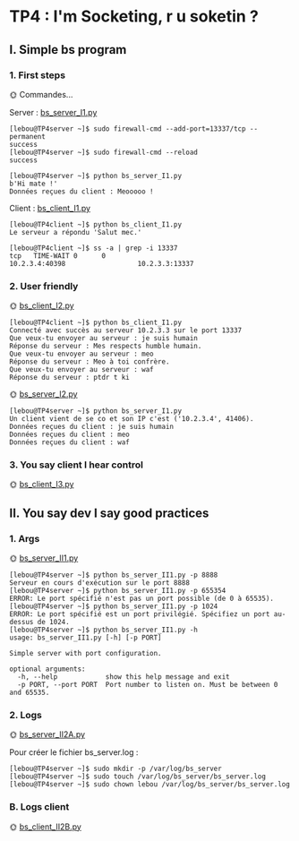 # TP4 : I'm Socketing, r u soketin ?

## I. Simple bs program

### 1. First steps

🌞 Commandes...

Server : [bs_server_I1.py](/TP4/bs_server_I1.py)
```
[lebou@TP4server ~]$ sudo firewall-cmd --add-port=13337/tcp --permanent
success
[lebou@TP4server ~]$ sudo firewall-cmd --reload
success
```

```
[lebou@TP4server ~]$ python bs_server_I1.py
b'Hi mate !'
Données reçues du client : Meooooo !
```

Client : [bs_client_I1.py](/TP4/py/bs_client_I1.py)
```
[lebou@TP4client ~]$ python bs_client_I1.py
Le serveur a répondu 'Salut mec.'
```

```
[lebou@TP4client ~]$ ss -a | grep -i 13337
tcp   TIME-WAIT 0      0                                       10.2.3.4:40398                  10.2.3.3:13337
```
### 2. User friendly

🌞 [bs_client_I2.py](/TP4/py/bs_client_I2.py)

```
[lebou@TP4client ~]$ python bs_client_I1.py
Connecté avec succès au serveur 10.2.3.3 sur le port 13337
Que veux-tu envoyer au serveur : je suis humain
Réponse du serveur : Mes respects humble humain.
Que veux-tu envoyer au serveur : meo
Réponse du serveur : Meo à toi confrère.
Que veux-tu envoyer au serveur : waf
Réponse du serveur : ptdr t ki
```

🌞 [bs_server_I2.py](/TP4/py/bs_server_I2.py)

```
[lebou@TP4server ~]$ python bs_server_I1.py
Un client vient de se co et son IP c'est ('10.2.3.4', 41406).
Données reçues du client : je suis humain
Données reçues du client : meo
Données reçues du client : waf
```

### 3. You say client I hear control
🌞 [bs_client_I3.py](/TP4/py/bs_client_I3.py)


## II. You say dev I say good practices
### 1. Args

🌞 [bs_server_II1.py](/TP4/py/bs_server_II1.py)

```
[lebou@TP4server ~]$ python bs_server_II1.py -p 8888
Serveur en cours d'exécution sur le port 8888
[lebou@TP4server ~]$ python bs_server_II1.py -p 655354
ERROR: Le port spécifié n'est pas un port possible (de 0 à 65535).
[lebou@TP4server ~]$ python bs_server_II1.py -p 1024
ERROR: Le port spécifié est un port privilégié. Spécifiez un port au-dessus de 1024.
[lebou@TP4server ~]$ python bs_server_II1.py -h
usage: bs_server_II1.py [-h] [-p PORT]

Simple server with port configuration.

optional arguments:
  -h, --help            show this help message and exit
  -p PORT, --port PORT  Port number to listen on. Must be between 0 and 65535.
```

### 2. Logs

🌞 [bs_server_II2A.py](/TP4/py/bs_server_II2A.py)

Pour créer le fichier bs_server.log :
```
[lebou@TP4server ~]$ sudo mkdir -p /var/log/bs_server
[lebou@TP4server ~]$ sudo touch /var/log/bs_server/bs_server.log
[lebou@TP4server ~]$ sudo chown lebou /var/log/bs_server/bs_server.log
```


### B. Logs client

🌞 [bs_client_II2B.py](/TP4/py/bs_client_II2B.py)

